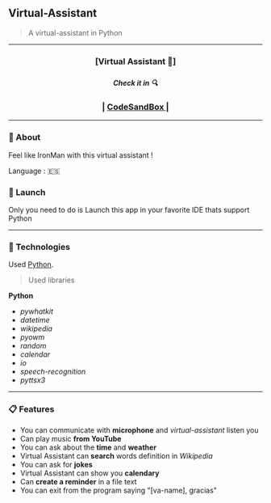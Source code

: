 ## Virtual-Assistant

 > A virtual-assistant in Python 

 ***

 <div align="center">
    <h3>[Virtual Assistant 🤖]<h3>
    <h5>Check it in 🔍</h5>
    <h3>
        <span> | </span>
         <a href="https://codesandbox.io/s/le4nnt0nnweather-app-react-terso">
            CodeSandBox
        </a>
        <span> | </span>
    </h3>
</div>

***

### 📄 About 

Feel like IronMan with this virtual assistant ! 

Language : 🇪🇸

### 🚀 Launch

Only you need to do is Launch this app in your favorite IDE thats support Python

***

### 🧪 Technologies

Used [Python](https://www.python.org/doc/ "Python Documentation").

> Used libraries

**Python**

* _pywhatkit_
* _datetime_
* _wikipedia_
* _pyowm_
* _random_
* _calendar_
* _io_
* _speech-recognition_
* _pyttsx3_

***

### 📋 Features

* You can communicate with __microphone__ and *virtual-assistant* listen you
* Can play music __from YouTube__
* You can ask about the __time__ and __weather__
* Virtual Assistant can __search__ words definition in *Wikipedia*
* You can ask for __jokes__
* Virtual Assistant can show you __calendary__
* Can __create a reminder__ in a file text
* You can exit from the program saying "[va-name], gracias"
 


